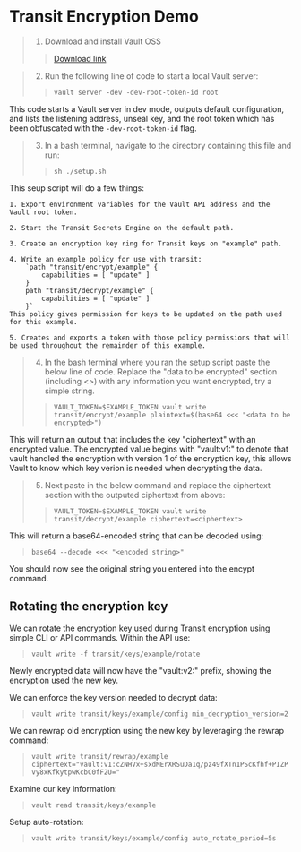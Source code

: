 # Transit Encryption Demo

>1. Download and install Vault OSS
>
>>[Download link](https://developer.hashicorp.com/vault/downloads)

>2. Run the following line of code to start a local Vault server:
>
>>`vault server -dev -dev-root-token-id root`

This code starts a Vault server in dev mode, outputs default configuration, and lists the listening address, unseal key, and the root token which has been obfuscated with the `-dev-root-token-id` flag.

>3. In a bash terminal, navigate to the directory containing this file and run:
>
>>`sh ./setup.sh`

This seup script will do a few things:

    1. Export environment variables for the Vault API address and the Vault root token.
    
    2. Start the Transit Secrets Engine on the default path.
    
    3. Create an encryption key ring for Transit keys on "example" path.

    4. Write an example policy for use with transit:
        `path "transit/encrypt/example" {
            capabilities = [ "update" ]
        }
        path "transit/decrypt/example" {
            capabilities = [ "update" ]
        }`
    This policy gives permission for keys to be updated on the path used for this example.
    
    5. Creates and exports a token with those policy permissions that will be used throughout the remainder of this example.

>4. In the bash terminal where you ran the setup script paste the below line of code.  Replace the "data to be encrypted" section (including <>) with any information you want encrypted, try a simple string.
>
>>`VAULT_TOKEN=$EXAMPLE_TOKEN vault write transit/encrypt/example plaintext=$(base64 <<< "<data to be encrypted>")`

This will return an output that includes the key "ciphertext" with an encrypted value.  The encrypted value begins with "vault:v1:" to denote that vault handled the encryption with version 1 of the encryption key, this allows Vault to know which key verion is needed when decrypting the data.

>5. Next paste in the below command and replace the ciphertext section with the outputed ciphertext from above:
>
>>`VAULT_TOKEN=$EXAMPLE_TOKEN vault write transit/decrypt/example ciphertext=<ciphertext>`

This will return a base64-encoded string that can be decoded using:
>`base64 --decode <<< "<encoded string>"`

You should now see the original string you entered into the encypt command.

## Rotating the encryption key

We can rotate the encryption key used during Transit encryption using simple CLI or API commands.  Within the API use:
>`vault write -f transit/keys/example/rotate`

Newly encrypted data will now have the "vault:v2:" prefix, showing the encryption used the new key.

We can enforce the key version needed to decrypt data:
>`vault write transit/keys/example/config min_decryption_version=2`

We can rewrap old encryption using the new key by leveraging the rewrap command:
>`vault write transit/rewrap/example ciphertext="vault:v1:cZNHVx+sxdMErXRSuDa1q/pz49fXTn1PScKfhf+PIZPvy8xKfkytpwKcbC0fF2U="`

Examine our key information:
>`vault read transit/keys/example`

Setup auto-rotation:
>`vault write transit/keys/example/config auto_rotate_period=5s`